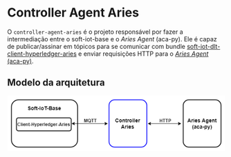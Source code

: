 # Controller Agent Aries

O `controller-agent-aries` é o projeto responsável por fazer a intermediação entre o soft-iot-base e o _Aries Agent_ (aca-py). Ele é capaz de publicar/assinar em tópicos para se comunicar com bundle [soft-iot-dlt-client-hyperledger-aries](https://github.com/JoaoErick/soft-iot-dlt-client-hyperledger-aries) e enviar requisições HTTP para o [_Aries Agent_ (aca-py)](https://github.com/hyperledger/aries-cloudagent-python).

## Modelo da arquitetura

<p align="center">
  <img src="./assets/controller-aries-comunication.png" width="550px" />
</p>